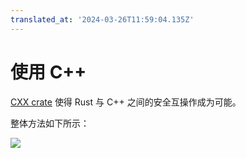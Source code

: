 ```yaml
---
translated_at: '2024-03-26T11:59:04.135Z'
---
```


# 使用 C++

[CXX crate][1] 使得 Rust 与 C++ 之间的安全互操作成为可能。

整体方法如下所示：

<img src="cpp/overview.svg">

[1]: https://cxx.rs/
